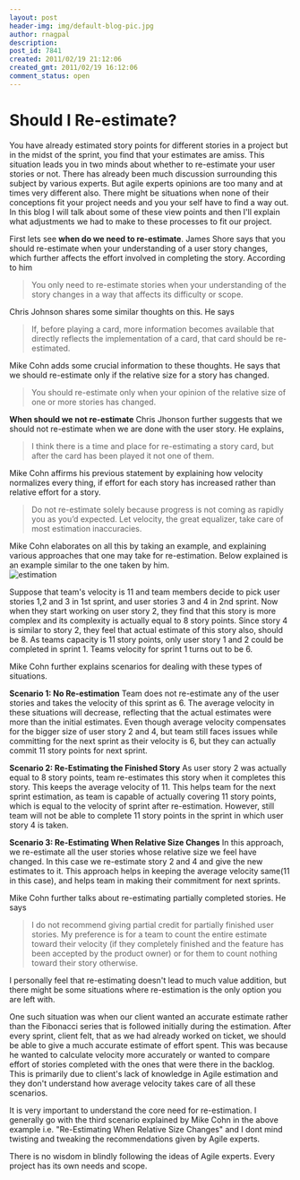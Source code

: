 ```yaml
---
layout: post
header-img: img/default-blog-pic.jpg
author: rnagpal
description: 
post_id: 7841
created: 2011/02/19 21:12:06
created_gmt: 2011/02/19 16:12:06
comment_status: open
---
```


# Should I Re-estimate?

You have already estimated story points for different stories in a project but in the midst of the sprint, you find that your estimates are amiss. This situation leads you in two minds about whether to re-estimate your user stories or not. There has already been much discussion surrounding this subject by various experts. But agile experts opinions are too many and at times very different also. There might be situations when none of their conceptions fit your project needs and you your self have to find a way out. In this blog I will talk about some of these view points and then I'll explain what adjustments we had to make to these processes to fit our project.

First lets see **when do we need to re-estimate**. James Shore says that you should re-estimate when your understanding of a user story changes, which further affects the effort involved in completing the story. According to him 

> You only need to re-estimate stories when your understanding of the story changes in a way that affects its difficulty or scope.

Chris Johnson shares some similar thoughts on this. He says 

> If, before playing a card, more information becomes available that directly reflects the implementation of a card, that card should be re-estimated.

Mike Cohn adds some crucial information to these thoughts. He says that we should re-estimate only if the relative size for a story has changed. 

> You should re-estimate only when your opinion of the relative size of one or more stories has changed.

  
**When should we not re-estimate** Chris Jhonson further suggests that we should not re-estimate when we are done with the user story. He explains, 

> I think there is a time and place for re-estimating a story card, but after the card has been played it not one of them.

Mike Cohn affirms his previous statement by explaining how velocity normalizes every thing, if effort for each story has increased rather than relative effort for a story. 

> Do not re-estimate solely because progress is not coming as rapidly you as you’d expected. Let velocity, the great equalizer, take care of most estimation inaccuracies.

Mike Cohn elaborates on all this by taking an example, and explaining various approaches that one may take for re-estimation. Below explained is an example similar to the one taken by him.   
![][1]

  
Suppose that team's velocity is 11 and team members decide to pick user stories 1,2 and 3 in 1st sprint, and user stories 3 and 4 in 2nd sprint. Now when they start working on user story 2, they find that this story is more complex and its complexity is actually equal to 8 story points. Since story 4 is similar to story 2, they feel that actual estimate of this story also, should be 8. As teams capacity is 11 story points, only user story 1 and 2 could be completed in sprint 1. Teams velocity for sprint 1 turns out to be 6.

Mike Cohn further explains scenarios for dealing with these types of situations.

**Scenario 1: No Re-estimation** Team does not re-estimate any of the user stories and takes the velocity of this sprint as 6. The average velocity in these situations will decrease, reflecting that the actual estimates were more than the initial estimates. Even though average velocity compensates for the bigger size of user story 2 and 4, but team still faces issues while committing for the next sprint as their velocity is 6, but they can actually commit 11 story points for next sprint.

**Scenario 2: Re-Estimating the Finished Story** As user story 2 was actually equal to 8 story points, team re-estimates this story when it completes this story. This keeps the average velocity of 11. This helps team for the next sprint estimation, as team is capable of actually covering 11 story points, which is equal to the velocity of sprint after re-estimation. However, still team will not be able to complete 11 story points in the sprint in which user story 4 is taken.

**Scenario 3: Re-Estimating When Relative Size Changes** In this approach, we re-estimate all the user stories whose relative size we feel have changed. In this case we re-estimate story 2 and 4 and give the new estimates to it. This approach helps in keeping the average velocity same(11 in this case), and helps team in making their commitment for next sprints.

Mike Cohn further talks about re-estimating partially completed stories. He says 

> I do not recommend giving partial credit for partially finished user stories. My preference is for a team to count the entire estimate toward their velocity (if they completely finished and the feature has been accepted by the product owner) or for them to count nothing toward their story otherwise.

I personally feel that re-estimating doesn't lead to much value addition, but there might be some situations where re-estimation is the only option you are left with.

One such situation was when our client wanted an accurate estimate rather than the Fibonacci series that is followed initially during the estimation. After every sprint, client felt, that as we had already worked on ticket, we should be able to give a much accurate estimate of effort spent. This was because he wanted to calculate velocity more accurately or wanted to compare effort of stories completed with the ones that were there in the backlog. This is primarily due to client's lack of knowledge in Agile estimation and they don't understand how average velocity takes care of all these scenarios.

It is very important to understand the core need for re-estimation. I generally go with the third scenario explained by Mike Cohn in the above example i.e. "Re-Estimating When Relative Size Changes" and I dont mind twisting and tweaking the recommendations given by Agile experts.

There is no wisdom in blindly following the ideas of Agile experts. Every project has its own needs and scope.

   [1]: http://xebee.xebia.in/wp-content/uploads/2011/02/estimation.jpg (estimation)